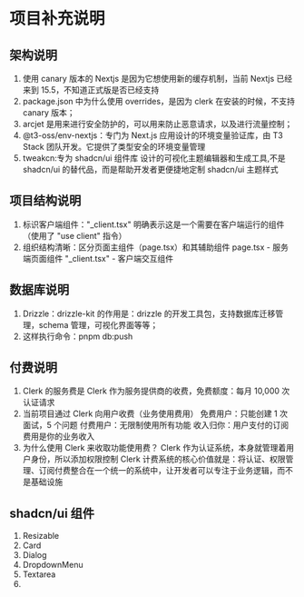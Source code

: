 # 项目补充说明

## 架构说明

1. 使用 canary 版本的 Nextjs 是因为它想使用新的缓存机制，当前 Nextjs 已经来到 15.5，不知道正式版是否已经支持
2. package.json 中为什么使用 overrides，是因为 clerk 在安装的时候，不支持 canary 版本；
3. arcjet 是用来进行安全防护的，可以用来防止恶意请求，以及进行流量控制；
4. @t3-oss/env-nextjs：专门为 Next.js 应用设计的环境变量验证库，由 T3 Stack 团队开发。它提供了类型安全的环境变量管理
5. tweakcn:专为 shadcn/ui 组件库 设计的可视化主题编辑器和生成工具,不是 shadcn/ui 的替代品，而是帮助开发者更便捷地定制 shadcn/ui 主题样式

## 项目结构说明

1. 标识客户端组件："\_client.tsx" 明确表示这是一个需要在客户端运行的组件（使用了 "use client" 指令）
2. 组织结构清晰：区分页面主组件（page.tsx）和其辅助组件
   page.tsx - 服务端页面组件
   "\_client.tsx" - 客户端交互组件

## 数据库说明

1. Drizzle：drizzle-kit 的作用是：drizzle 的开发工具包，支持数据库迁移管理，schema 管理，可视化界面等等；
2. 这样执行命令：pnpm db:push

## 付费说明

1. Clerk 的服务费是 Clerk 作为服务提供商的收费，免费额度：每月 10,000 次认证请求
2. 当前项目通过 Clerk 向用户收费（业务使用费用）
   免费用户：只能创建 1 次面试，5 个问题
   付费用户：无限制使用所有功能
   收入归你：用户支付的订阅费用是你的业务收入
3. 为什么使用 Clerk 来收取功能使用费？
   Clerk 作为认证系统，本身就管理着用户身份，所以添加权限控制
   Clerk 计费系统的核心价值就是：将认证、权限管理、订阅付费整合在一个统一的系统中，让开发者可以专注于业务逻辑，而不是基础设施

## shadcn/ui 组件

1. Resizable
2. Card
3. Dialog
4. DropdownMenu
5. Textarea
6. 
